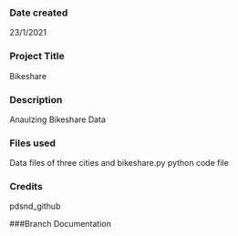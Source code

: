 ### Date created
23/1/2021

### Project Title
Bikeshare

### Description
Anaulzing Bikeshare Data

### Files used
Data files of three cities and bikeshare.py python code file

### Credits
pdsnd_github

###Branch
Documentation 
